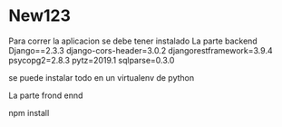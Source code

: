 # New123
Para correr la aplicacion se debe tener instalado
La parte backend 
Django==2.3.3
django-cors-header=3.0.2
djangorestframework=3.9.4
psycopg2=2.8.3
pytz=2019.1
sqlparse=0.3.0

se puede instalar todo en un virtualenv de python

La parte frond ennd

npm install

